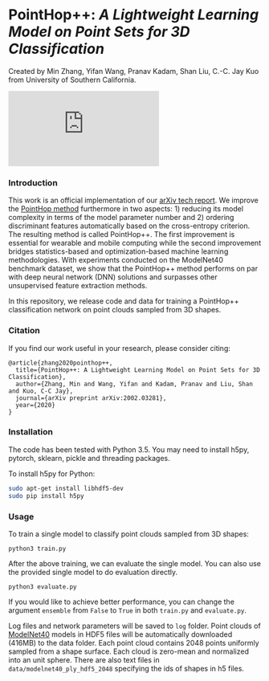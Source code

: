 # PointHop++: *A Lightweight Learning Model on Point Sets for 3D Classification*
Created by Min Zhang, Yifan Wang, Pranav Kadam, Shan Liu, C.-C. Jay Kuo from University of Southern California.

![introduction](https://github.com/minzhang-1/PointHop2/blob/master/doc/baseline.pdf)

### Introduction
This work is an official implementation of our [arXiv tech report](https://arxiv.org/abs/2002.03281). We improve the [PointHop method](https://arxiv.org/abs/1907.12766) furthermore in two aspects: 1) reducing its model complexity in terms of the model parameter number and 2) ordering discriminant features automatically based on the cross-entropy criterion. The resulting method is called PointHop++. The first improvement is essential for wearable and mobile computing while the second improvement bridges statistics-based and optimization-based machine learning methodologies. With experiments conducted on the ModelNet40 benchmark dataset, we show that the PointHop++ method performs on par with deep neural network (DNN) solutions and surpasses other unsupervised feature extraction methods.

In this repository, we release code and data for training a PointHop++ classification network on point clouds sampled from 3D shapes.

### Citation
If you find our work useful in your research, please consider citing:

	@article{zhang2020pointhop++,
	  title={PointHop++: A Lightweight Learning Model on Point Sets for 3D Classification},
	  author={Zhang, Min and Wang, Yifan and Kadam, Pranav and Liu, Shan and Kuo, C-C Jay},
	  journal={arXiv preprint arXiv:2002.03281},
	  year={2020}
	}

### Installation

The code has been tested with Python 3.5. You may need to install h5py, pytorch, sklearn, pickle and threading packages.

To install h5py for Python:
```bash
sudo apt-get install libhdf5-dev
sudo pip install h5py
```

### Usage
To train a single model to classify point clouds sampled from 3D shapes:

    python3 train.py

After the above training, we can evaluate the single model. You can also use the provided single model to do evaluation directly.

    python3 evaluate.py

If you would like to achieve better performance, you can change the argument `ensemble` from `False` to `True` in both `train.py` and `evaluate.py`.

Log files and network parameters will be saved to `log` folder. Point clouds of <a href="http://modelnet.cs.princeton.edu/" target="_blank">ModelNet40</a> models in HDF5 files will be automatically downloaded (416MB) to the data folder. Each point cloud contains 2048 points uniformly sampled from a shape surface. Each cloud is zero-mean and normalized into an unit sphere. There are also text files in `data/modelnet40_ply_hdf5_2048` specifying the ids of shapes in h5 files.


